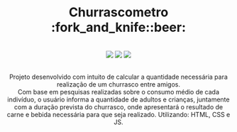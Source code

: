 <h1 align="center">Churrascometro :fork_and_knife::beer:</h1>
<br>
<div align="center">
  <img src="https://img.shields.io/badge/HTML5-E34F26?style=for-the-badge&logo=html5&logoColor=white" target=_blank></a>
<img src="https://img.shields.io/badge/CSS3-1572B6?style=for-the-badge&logo=css3&logoColor=white" target=_blank></a>
<img src="https://img.shields.io/badge/JavaScript-323330?style=for-the-badge&logo=javascript&logoColor=F7DF1E" target=_blank></a>
  </div>  
<br>
<p align="center">Projeto desenvolvido com intuito de calcular a quantidade necessária para realização de um churrasco entre amigos.<br>Com base em pesquisas realizadas sobre o consumo médio de cada indivíduo, o usuário informa a quantidade de adultos e crianças, juntamente com a duração prevista do churrasco, onde apresentará o resultado de carne e bebida necessária para que seja realizado. Utilizando: HTML, CSS e JS.</p>

